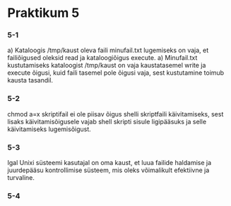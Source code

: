 # Praktikum 5

### 5-1
a) Kataloogis /tmp/kaust oleva faili minufail.txt lugemiseks on vaja, et failiõigused oleksid read ja kataloogiõigus execute.
a) Minufail.txt kustutamiseks kataloogist /tmp/kaust on vaja kaustatasemel write ja execute õigusi, kuid faili tasemel pole õigusi vaja, sest kustutamine toimub kausta tasandil.

### 5-2
chmod a=x skriptifail ei ole piisav õigus shelli skriptfaili käivitamiseks, sest lisaks käivitamisõigusele vajab shell skripti sisule ligipääsuks ja selle käivitamiseks lugemisõigust.

### 5-3
Igal Unixi süsteemi kasutajal on oma kaust, et luua failide haldamise ja juurdepääsu kontrollimise süsteem, mis oleks võimalikult efektiivne ja turvaline.

### 5-4
